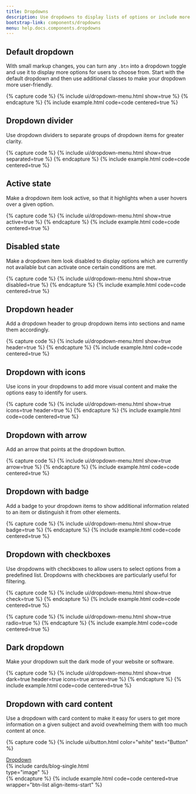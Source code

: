 ```yaml
---
title: Dropdowns
description: Use dropdowns to display lists of options or include more positions in a menu without overwhelming users with too many buttons and long lists. Dropdowns facilitate users' interaction with your website or software and make your design look clear.
bootstrap-link: components/dropdowns
menu: help.docs.components.dropdowns
---
```



## Default dropdown

With small markup changes, you can turn any `.btn` into a dropdown toggle and use it to display more options for users to choose from. Start with the default dropdown and then use additional classes to make your dropdown more user-friendly.

{% capture code %}
{% include ui/dropdown-menu.html show=true %}
{% endcapture %}
{% include example.html code=code centered=true %}


## Dropdown divider

Use dropdown dividers to separate groups of dropdown items for greater clarity.

{% capture code %}
{% include ui/dropdown-menu.html show=true separated=true %}
{% endcapture %}
{% include example.html code=code centered=true %}


## Active state

Make a dropdown item look active, so that it highlights when a user hovers over a given option.

{% capture code %}
{% include ui/dropdown-menu.html show=true active=true %}
{% endcapture %}
{% include example.html code=code centered=true %}


## Disabled state

Make a dropdown item look disabled to display options which are currently not available but can activate once certain conditions are met.

{% capture code %}
{% include ui/dropdown-menu.html show=true disabled=true %}
{% endcapture %}
{% include example.html code=code centered=true %}


## Dropdown header

Add a dropdown header to group dropdown items into sections and name them accordingly. 

{% capture code %}
{% include ui/dropdown-menu.html show=true header=true %}
{% endcapture %}
{% include example.html code=code centered=true %}


## Dropdown with icons

Use icons in your dropdowns to add more visual content and make the options easy to identify for users.

{% capture code %}
{% include ui/dropdown-menu.html show=true icons=true header=true %}
{% endcapture %}
{% include example.html code=code centered=true %}


## Dropdown with arrow

Add an arrow that points at the dropdown button.

{% capture code %}
{% include ui/dropdown-menu.html show=true arrow=true %}
{% endcapture %}
{% include example.html code=code centered=true %}


## Dropdown with badge

Add a badge to your dropdown items to show additional information related to an item or distinguish it from other elements.

{% capture code %}
{% include ui/dropdown-menu.html show=true badge=true %}
{% endcapture %}
{% include example.html code=code centered=true %}


## Dropdown with checkboxes

Use dropdowns with checkboxes to allow users to select options from a predefined list. Dropdowns with checkboxes are particularly useful for filtering. 

{% capture code %}
{% include ui/dropdown-menu.html show=true check=true %}
{% endcapture %}
{% include example.html code=code centered=true %}

{% capture code %}
{% include ui/dropdown-menu.html show=true radio=true %}
{% endcapture %}
{% include example.html code=code centered=true %}


## Dark dropdown

Make your dropdown suit the dark mode of your website or software. 

{% capture code %}
{% include ui/dropdown-menu.html show=true dark=true header=true icons=true arrow=true %}
{% endcapture %}
{% include example.html code=code centered=true %}


## Dropdown with card content

Use a dropdown with card content to make it easy for users to get more information on a given subject and avoid ovewhelming them with too much content at once.

{% capture code %}
{% include ui/button.html color="white" text="Button" %}
<div class="dropdown{% hide %} show{% endhide %}">
    <a href="#" class="btn btn-primary dropdown-toggle">Dropdown</a>
    <div class="dropdown-menu dropdown-menu-card{% hide %} show position-static{% endhide %}" style="max-width: 20rem;">
        {% include cards/blog-single.html type="image" %}
    </div>
</div>
{% endcapture %}
{% include example.html code=code centered=true wrapper="btn-list align-items-start" %}